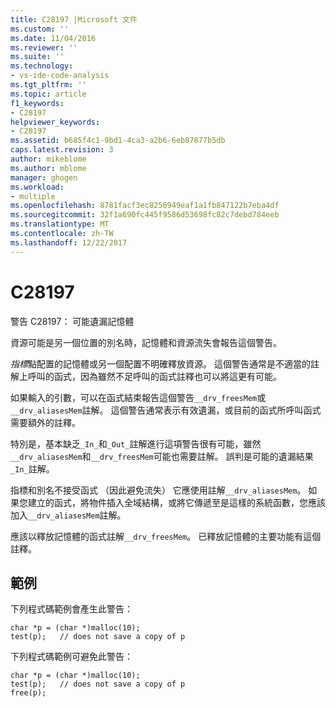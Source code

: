 ```yaml
---
title: C28197 |Microsoft 文件
ms.custom: ''
ms.date: 11/04/2016
ms.reviewer: ''
ms.suite: ''
ms.technology:
- vs-ide-code-analysis
ms.tgt_pltfrm: ''
ms.topic: article
f1_keywords:
- C28197
helpviewer_keywords:
- C28197
ms.assetid: b685f4c1-9bd1-4ca3-a2b6-6eb87877b5db
caps.latest.revision: 3
author: mikeblome
ms.author: mblome
manager: ghogen
ms.workload:
- multiple
ms.openlocfilehash: 8781facf3ec8256949eaf1a1fb847122b7eba4df
ms.sourcegitcommit: 32f1a690fc445f9586d53698fc82c7debd784eeb
ms.translationtype: MT
ms.contentlocale: zh-TW
ms.lasthandoff: 12/22/2017
---
```

# <a name="c28197"></a>C28197
警告 C28197： 可能遺漏記憶體  
  
 資源可能是另一個位置的別名時，記憶體和資源流失會報告這個警告。  
  
 *指標*點配置的記憶體或另一個配置不明確釋放資源。 這個警告通常是不適當的註解上呼叫的函式，因為雖然不足呼叫的函式註釋也可以將這更有可能。  
  
 如果輸入的引數，可以在函式結束報告這個警告`__drv_freesMem`或`__drv_aliasesMem`註解。 這個警告通常表示有效遺漏，或目前的函式所呼叫函式需要額外的註釋。  
  
 特別是，基本缺乏`_In_`和`_Out_`註解進行這項警告很有可能，雖然`__drv_aliasesMem`和`__drv_freesMem`可能也需要註解。 誤判是可能的遺漏結果`_In_`註解。  
  
 指標和別名不接受函式 （因此避免流失） 它應使用註解`__drv_aliasesMem`。 如果您建立的函式，將物件插入全域結構，或將它傳遞至是這樣的系統函數，您應該加入`__drv_aliasesMem`註解。  
  
 應該以釋放記憶體的函式註解`__drv_freesMem`。 已釋放記憶體的主要功能有這個註釋。  
  
## <a name="example"></a>範例  
 下列程式碼範例會產生此警告：  
  
```  
char *p = (char *)malloc(10);  
test(p);   // does not save a copy of p  
```  
  
 下列程式碼範例可避免此警告：  
  
```  
char *p = (char *)malloc(10);  
test(p);   // does not save a copy of p  
free(p);  
```